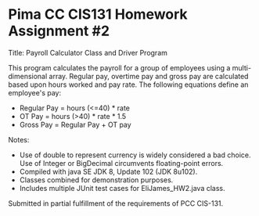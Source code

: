 # Pima CC CIS131 Homework Assignment #2

Title: Payroll Calculator Class and Driver Program 

This program calculates the payroll for a group of employees using a multi-dimensional array. Regular pay, overtime pay and gross pay are calculated based upon hours worked and pay rate. The following equations define an employee's pay:
* Regular Pay = hours (<=40) * rate
* OT Pay = hours (>40) * rate * 1.5
* Gross Pay = Regular Pay + OT pay
 
Notes: 
* Use of double to represent currency is widely considered a bad choice. Use of Integer or BigDecimal circumvents floating-point errors.
* Compiled with java SE JDK 8, Update 102 (JDK 8u102).
* Classes combined for demonstration purposes.
* Includes multiple JUnit test cases for EliJames_HW2.java class.
 
Submitted in partial fulfillment of the requirements of PCC CIS-131.
